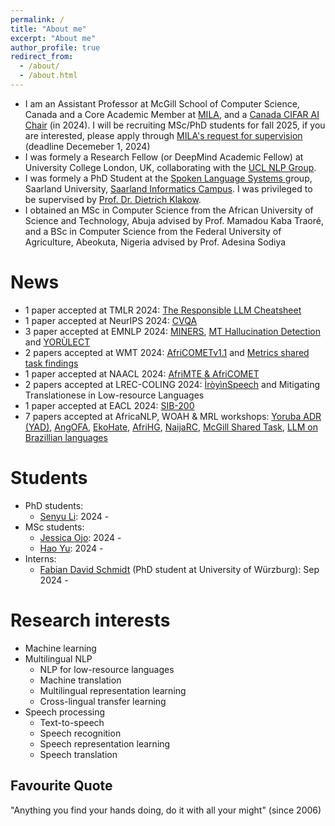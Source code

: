 ```yaml
---
permalink: /
title: "About me"
excerpt: "About me"
author_profile: true
redirect_from: 
  - /about/
  - /about.html
---
```

* I am an Assistant Professor at McGill School of Computer Science, Canada and a Core Academic Member at <a target="_blank"  href="https://mila.quebec/en/">MILA</a>, and a [Canada CIFAR AI Chair](https://cifar.ca/bios/david-ifeoluwa-adelani/) (in 2024). I will be recruiting MSc/PhD students for fall 2025, if you are interested, please apply through <a target="_blank"  href="https://mila.quebec/en/supervision-requests/">MILA's request for supervision </a> (deadline Decemeber 1, 2024)
* I was formely a Research Fellow (or DeepMind Academic Fellow) at University College London, UK, collaborating with the <a target="_blank"  href="https://nlp.cs.ucl.ac.uk/">UCL NLP Group</a>.
* I was formely a PhD Student at the <a target="_blank" href="https://www.lsv.uni-saarland.de/index.php?id=27"> Spoken Language Systems </a>  group, Saarland University, <a target="_blank" href="https://saarland-informatics-campus.de/en/"> Saarland Informatics Campus</a>. I was privileged to be supervised by <a target="_blank"  href="https://www.lsv.uni-saarland.de/people/dietrich-klakow/"> Prof. Dr. Dietrich Klakow</a>.
* I obtained an MSc in Computer Science from the African University of Science and Technology, Abuja advised by Prof. Mamadou Kaba Traoré, and a BSc in Computer Science from the Federal University of Agriculture, Abeokuta, Nigeria advised by Prof. Adesina Sodiya


News
======
* 1 paper accepted at TMLR 2024: [The Responsible LLM Cheatsheet](https://arxiv.org/abs/2406.16746)
* 1 paper accepted at NeurIPS 2024: [CVQA](https://arxiv.org/abs/2406.05967)
* 3 paper accepted at EMNLP 2024: [MINERS](https://arxiv.org/abs/2406.07424), [MT Hallucination Detection](https://arxiv.org/abs/2407.16470) and [YORÙLECT](https://arxiv.org/abs/2406.19564)
* 2 papers accepted at WMT 2024: [AfriCOMETv1.1](https://aclanthology.org/2024.wmt-1.36/) and [Metrics shared task findings](https://aclanthology.org/2024.wmt-1.2/)
* 1 paper accepted at NAACL 2024: [AfriMTE & AfriCOMET](https://arxiv.org/abs/2311.09828)
* 2 papers accepted at LREC-COLING 2024: [ÌròyìnSpeech](https://arxiv.org/abs/2307.16071) and Mitigating Translationese in Low-resource Languages
* 1 paper accepted at EACL 2024: [SIB-200](https://arxiv.org/abs/2309.07445)
* 7 papers accepted at AfricaNLP, WOAH & MRL workshops: [Yoruba ADR (YAD)](https://openreview.net/forum?id=gDm8A1uEN1), [AngOFA](https://arxiv.org/abs/2404.02534), [EkoHate](https://arxiv.org/abs/2404.18180), [AfriHG](https://openreview.net/forum?id=fw7g7pNUDl), [NaijaRC](https://arxiv.org/abs/2308.09768), [McGill Shared Task](https://aclanthology.org/2024.mrl-1.28/), [LLM on Brazillian languages](https://arxiv.org/abs/2404.18286)
  
<!---
* 4 papers accepted at EMNLP 2023: [AfriSenti](https://arxiv.org/abs/2302.08956), [AfriTeVa V2](https://aclanthology.org/2023.emnlp-main.11/), [AfriQA](https://arxiv.org/abs/2305.06897), [XTREME-UP](https://arxiv.org/abs/2305.11938)
* 1 paper accepted at NeurIPS 2023: [Improving Language Plasticity via Pretraining with Active Forgetting](https://arxiv.org/abs/2307.01163)
* 1 paper accepted at AACL 2023: [MasakhaNEWS](https://arxiv.org/abs/2304.09972)
* 3 papers accepted at ACL 2023: [MasakhaPOS](https://arxiv.org/abs/2305.13989), [NollySenti](https://arxiv.org/abs/2305.10971), [BLOOM+1](https://arxiv.org/abs/2212.09535)
* 1 paper accepted at C3NLP Workshop at EACL 2023: [Ẹ KU [MASK]](https://arxiv.org/abs/2303.17972)
* 4 papers accepted at AfricaNLP Worshop 2023: [Ẹ KU [MASK]](https://arxiv.org/abs/2303.17972), [MasakhaNEWS](https://arxiv.org/abs/2304.09972), [AfriSenti](https://arxiv.org/abs/2302.08956), and [MphayaNER](https://arxiv.org/abs/2304.03952)
-->

Students
======
* PhD students:
  * [Senyu Li](https://mila.quebec/en/directory/senyu-li-li): 2024 -
* MSc students:
  * [Jessica Ojo](https://mila.quebec/en/directory/jessica-ojo): 2024 -
  * [Hao Yu](https://yhpeter.github.io/): 2024 - 
* Interns:
  * [Fabian David Schmidt](https://fdschmidt93.github.io/) (PhD student at University of Würzburg): Sep 2024 - 



Research interests
======
* Machine learning
* Multilingual NLP
  * NLP for low-resource languages
  * Machine translation
  * Multilingual representation learning
  * Cross-lingual transfer learning
* Speech processing
  * Text-to-speech
  * Speech recognition
  * Speech representation learning
  * Speech translation


Favourite Quote
------
"Anything you find your hands doing, do it with all your might" (since 2006)
